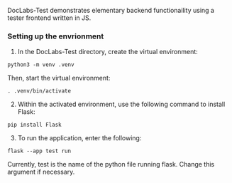 DocLabs-Test demonstrates elementary backend functionaility using a tester frontend written in JS.
### Setting up the envrionment
1. In the DocLabs-Test directory, create the virtual environment:
```
python3 -m venv .venv
```
Then, start the virtual environment:
```
. .venv/bin/activate
```
2. Within the activated environment, use the following command to install Flask:
```
pip install Flask
```
3. To run the application, enter the following:
```
flask --app test run
```
Currently, test is the name of the python file running flask. Change this argument if necessary.

